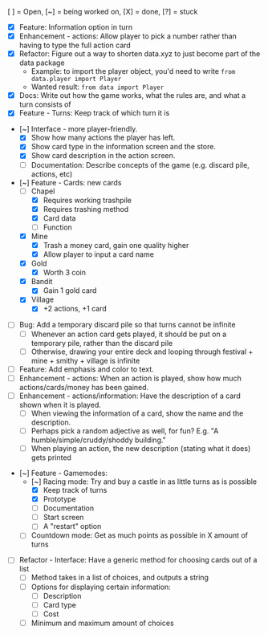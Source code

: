 [ ] = Open, [~] = being worked on, [X] = done, [?] = stuck

- [X] Feature: Information option in turn
- [X] Enhancement - actions: Allow player to pick a number rather than having to type the full action card
- [X] Refactor: Figure out a way to shorten data.xyz to just become part of the data package
    - Example: to import the player object, you'd need to write `from data.player import Player`
     - Wanted result: `from data import Player`
- [X] Docs: Write out how the game works, what the rules are, and what a turn consists of
- [X] Feature - Turns: Keep track of which turn it is
- [~] Interface - more player-friendly.
    - [X] Show how many actions the player has left.
    - [X] Show card type in the information screen and the store.
    - [X] Show card description in the action screen.
    - [ ] Documentation: Describe concepts of the game (e.g. discard pile, actions, etc)
- [~] Feature - Cards: new cards
    - [ ] Chapel
        - [X] Requires working trashpile
        - [X] Requires trashing method
        - [X] Card data
        - [ ] Function
    - [X] Mine
        - [X] Trash a money card, gain one quality higher
        - [X] Allow player to input a card name
    - [X] Gold
        - [X] Worth 3 coin
    - [X] Bandit
        -  [X] Gain 1 gold card
    - [X] Village
        -  [X] +2 actions, +1 card
- [ ] Bug: Add a temporary discard pile so that turns cannot be infinite
    - [ ] Whenever an action card gets played, it should be put on a temporary pile, rather than the discard pile
    - [ ] Otherwise, drawing your entire deck and looping through festival + mine + smithy + village is infinite
- [ ] Feature: Add emphasis and color to text.
- [ ] Enhancement - actions: When an action is played, show how much actions/cards/money has been gained.
- [ ] Enhancement - actions/information: Have the description of a card shown when it is played.
    - [ ] When viewing the information of a card, show the name and the description.
    - [ ] Perhaps pick a random adjective as well, for fun? E.g. "A humble/simple/cruddy/shoddy building."
    - [ ] When playing an action, the new description (stating what it does) gets printed
- [~] Feature - Gamemodes:
    - [~] Racing mode: Try and buy a castle in as little turns as is possible
        - [X] Keep track of turns
        - [X] Prototype
        - [ ] Documentation
        - [ ] Start screen
        - [ ] A "restart" option
    - [ ] Countdown mode: Get as much points as possible in X amount of turns
- [ ] Refactor - Interface: Have a generic method for choosing cards out of a list
    - [ ] Method takes in a list of choices, and outputs a string
    - [ ] Options for displaying certain information:
        - [ ] Description
        - [ ] Card type
        - [ ] Cost
    - [ ] Minimum and maximum amount of choices